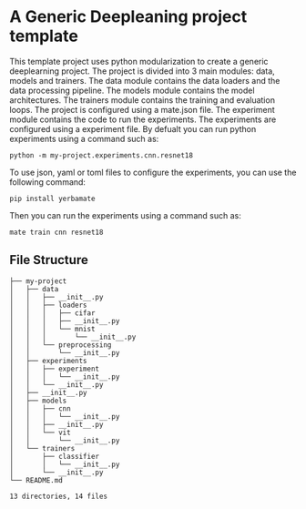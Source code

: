 # A Generic Deepleaning project template

This template project uses python modularization to create a generic deeplearning project. The project is divided into 3 main modules: data, models and trainers. The data module contains the data loaders and the data processing pipeline. The models module contains the model architectures. The trainers module contains the training and evaluation loops. The project is configured using a mate.json file. The experiment module contains the code to run the experiments. The experiments are configured using a experiment file. By defualt you can run python experiments using a command such as:

```
python -m my-project.experiments.cnn.resnet18
```

To use json, yaml or toml files to configure the experiments, you can use the following command:

```
pip install yerbamate
```

Then you can run the experiments using a command such as:

```
mate train cnn resnet18
```


## File Structure

```
├── my-project
│   ├── data
│   │   ├── __init__.py
│   │   ├── loaders
│   │   │   ├── cifar
│   │   │   ├── __init__.py
│   │   │   └── mnist
│   │   │       └── __init__.py
│   │   └── preprocessing
│   │       └── __init__.py
│   ├── experiments
│   │   ├── experiment
│   │   │   └── __init__.py
│   │   └── __init__.py
│   ├── __init__.py
│   ├── models
│   │   ├── cnn
│   │   │   └── __init__.py
│   │   ├── __init__.py
│   │   └── vit
│   │       └── __init__.py
│   └── trainers
│       ├── classifier
│       │   └── __init__.py
│       └── __init__.py
└── README.md

13 directories, 14 files
```